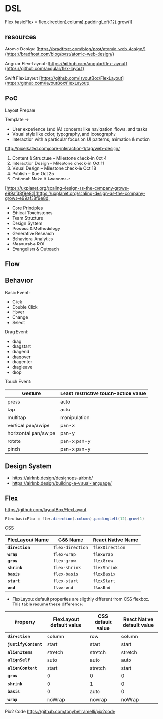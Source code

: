 # DSL

Flex basicFlex = flex.direction(.column).paddingLeft(12).grow(1)

## resources


Atomic Design: [https://bradfrost.com/blog/post/atomic-web-design/](https://bradfrost.com/blog/post/atomic-web-design/)

Angular Flex-Layout: [https://github.com/angular/flex-layout](https://github.com/angular/flex-layout)

Swift FlexLayout [https://github.com/layoutBox/FlexLayout](https://github.com/layoutBox/FlexLayout)

## PoC

Layout Prepare

Template ->


 - User experience (and IA) concerns like navigation, flows, and tasks
 - Visual style like color, typography, and iconography
 - Interaction with a particular focus on UI patterns, animation & motion

http://pixelkated.com/core-interaction-1/tag/web-design/

1. Content & Structure – Milestone check-in Oct 4
2. Interaction Design – Milestone check-in Oct 11
3. Visual Design – Milestone check-in Oct 18
4. Publish – Due Oct 25
5. Optional: Make it Awesome-r

[https://uxplanet.org/scaling-design-as-the-company-grows-e99af38f9e8d](https://uxplanet.org/scaling-design-as-the-company-grows-e99af38f9e8d)

 - Core Principles
 - Ethical Touchstones
 - Team Structure
 - Design System
 - Process & Methodology
 - Generative Research
 - Behavioral Analytics
 - Measurable ROI
 - Evangelism & Outreach

## Flow


## Behavior

Basic Event:

 - Click
 - Double Click
 - Hover
 - Change
 - Select

Drag Event:

 - drag
 - dragstart
 - dragend
 - dragover
 - dragenter
 - dragleave
 - drop

Touch Event:

| Gesture | Least restrictive touch-action value |
| --- | --- |
| press | auto |
| tap | auto |
| multitap | manipulation |
| vertical pan/swipe | pan-x |
| horizontal pan/swipe | pan-y |
| rotate | pan-x pan-y |
| pinch | pan-x pan-y | 


## Design System

 - https://airbnb.design/designops-airbnb/
 - https://airbnb.design/building-a-visual-language/
 

## Flex

https://github.com/layoutBox/FlexLayout

```java
Flex basicFlex = flex.direction(.column).paddingLeft(12).grow(1)
```

CSS

| FlexLayout Name | CSS Name | React Native Name |
| --- | --- | --- |
| **`direction`** | `flex-direction` | `flexDirection` |
| **`wrap`** | `flex-wrap` | `flexWrap` |
| **`grow`** | `flex-grow` | `flexGrow` |
| **`shrink`** | `flex-shrink` | `flexShrink` |
| **`basis`** | `flex-basis` | `flexBasis` |
| **`start`** | `flex-start` | `flexStart` |
| **`end`** | `flex-end` | `flexEnd` |

*   FlexLayout default properties are sligthly different from CSS flexbox. This table resume these difference:

| Property | FlexLayout default value | CSS default value | React Native default value |
| --- | --- | --- | --- |
| **`direction`** | column | row | column |
| **`justifyContent`** | start | start | start |
| **`alignItems`** | stretch | stretch | stretch |
| **`alignSelf`** | auto | auto | auto |
| **`alignContent`** | start | stretch | start |
| **`grow`** | 0 | 0 | 0 |
| **`shrink`** | 0 | 1 | 0 |
| **`basis`** | 0 | auto | 0 |
| **`wrap`** | noWrap | nowrap | noWrap |

Pix2 Code https://github.com/tonybeltramelli/pix2code
